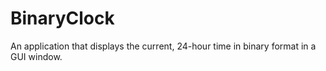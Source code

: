 # BinaryClock
An application that displays the current, 24-hour time in binary format in a GUI window.
